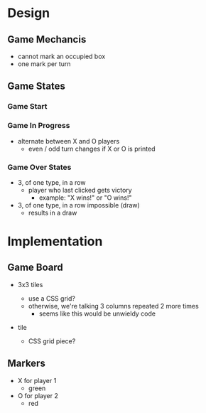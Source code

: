 # Design

## Game Mechancis

* cannot mark an occupied box
* one mark per turn

## Game States

### Game Start

### Game In Progress

* alternate between X and O players
    * even / odd turn changes if X or O is printed

### Game Over States

* 3, of one type, in a row
    * player who last clicked gets victory
        * example: "X wins!" or "O wins!"
* 3, of one type, in a row impossible (draw)
    * results in a draw

# Implementation

## Game Board

* 3x3 tiles
    * use a CSS grid?
    * otherwise, we're talking 3 columns repeated 2 more times
        * seems like this would be unwieldy code

* tile
    * CSS grid piece?

## Markers

* X for player 1
    * green
* O for player 2
    * red
